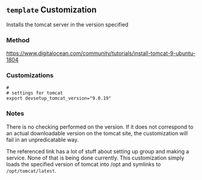 ## `template` Customization
Installs the tomcat server in the version specified

### Method
https://www.digitalocean.com/community/tutorials/install-tomcat-9-ubuntu-1804

### Customizations
````
#
# settings for tomcat
export devsetup_tomcat_version="9.0.19"
````

### Notes
There is no checking performed on the version.  If it does not correspond to an actual
downloadable version on the tomcat site, the customization will fail in an unpredicatable way.

The referenced link has a lot of stuff about setting up group and making a service. None
of that is being done currently. This customization simply loads the specified version
of tomcat into /opt and symlinks to `/opt/tomcat/latest`.
